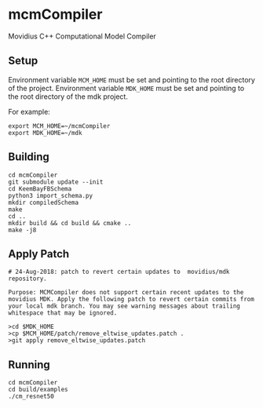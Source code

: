 # mcmCompiler
Movidius C++ Computational Model Compiler

## Setup
Environment variable `MCM_HOME` must be set and pointing to the root directory of the project.
Environment variable `MDK_HOME` must be set and pointing to the root directory of the mdk project.

For example:

```
export MCM_HOME=~/mcmCompiler 
export MDK_HOME=~/mdk 
```

## Building
```
cd mcmCompiler
git submodule update --init
cd KeemBayFBSchema
python3 import_schema.py
mkdir compiledSchema
make
cd ..
mkdir build && cd build && cmake ..
make -j8
```
## Apply Patch
```
# 24-Aug-2018: patch to revert certain updates to  movidius/mdk repository.

Purpose: MCMCompiler does not support certain recent updates to the movidius MDK. Apply the following patch to revert certain commits from your local mdk branch. You may see warning messages about trailing whitespace that may be ignored.

>cd $MDK_HOME
>cp $MCM_HOME/patch/remove_eltwise_updates.patch .
>git apply remove_eltwise_updates.patch
```

## Running
```
cd mcmCompiler
cd build/examples
./cm_resnet50
```
